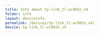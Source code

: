 ```yaml
---
title: Info about tp-link_tl-wr802n_v4
folder: info
layout: deviceinfo
permalink: /devices/tp-link_tl-wr802n_v4/
device: tp-link_tl-wr802n_v4
---
```

